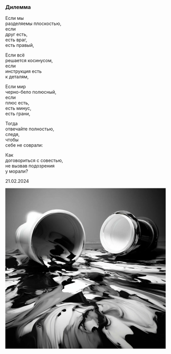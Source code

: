### Дилемма 

Если мы  
разделяемы плоскостью,  
если   
друг есть,  
есть враг,  
есть правый,  
  
Если всё  
решается косинусом,  
если   
инструкция есть  
к деталям,  
  
Если мир  
черно-бело полюсный,  
если   
плюс есть,   
есть минус,  
есть грани,  
  
Тогда  
отвечайте полностью,  
следя,  
чтобы   
себе не соврали:  
  
Как   
договориться с совестью,  
не вызвав подозрения  
у морали?  
  
21.02.2024  


![](img/mixed_colors.jpeg)